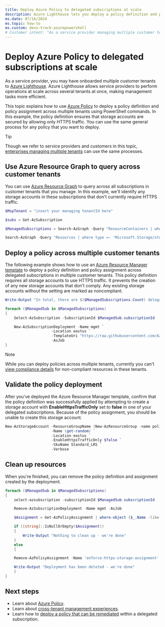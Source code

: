 ```yaml
---
title: Deploy Azure Policy to delegated subscriptions at scale
description: Azure Lighthouse lets you deploy a policy definition and policy assignment across multiple tenants.
ms.date: 07/16/2024
ms.topic: how-to 
ms.custom: devx-track-azurepowershell
# Customer intent: "As a service provider managing multiple customer tenants, I want to deploy Azure Policy across these tenants so that I can ensure compliance with security standards and streamline management tasks."
---
```


# Deploy Azure Policy to delegated subscriptions at scale

As a service provider, you may have onboarded multiple customer tenants to [Azure Lighthouse](../overview.md). Azure Lighthouse allows service providers to perform operations at scale across several tenants at once, making management tasks more efficient.

This topic explains how to use [Azure Policy](/azure/governance/policy/) to deploy a policy definition and policy assignment across multiple tenants using PowerShell commands. In this example, the policy definition ensures that storage accounts are secured by allowing only HTTPS traffic. You can use the same general process for any policy that you want to deploy.

> [!TIP]
> Though we refer to service providers and customers in this topic, [enterprises managing multiple tenants](../concepts/enterprise.md) can use the same processes.

## Use Azure Resource Graph to query across customer tenants

You can use [Azure Resource Graph](/azure/governance/resource-graph/overview) to query across all subscriptions in customer tenants that you manage. In this example, we'll identify any storage accounts in these subscriptions that don't currently require HTTPS traffic.  

```powershell
$MspTenant = "insert your managing tenantId here"

$subs = Get-AzSubscription

$ManagedSubscriptions = Search-AzGraph -Query "ResourceContainers | where type == 'microsoft.resources/subscriptions' | where tenantId != '$($mspTenant)' | project name, subscriptionId, tenantId" -subscription $subs.subscriptionId

Search-AzGraph -Query "Resources | where type =~ 'Microsoft.Storage/storageAccounts' | project name, location, subscriptionId, tenantId, properties.supportsHttpsTrafficOnly" -subscription $ManagedSubscriptions.subscriptionId | convertto-json
```

## Deploy a policy across multiple customer tenants

The following example shows how to use an [Azure Resource Manager template](https://github.com/Azure/Azure-Lighthouse-samples/blob/master/templates/policy-enforce-https-storage/enforceHttpsStorage.json) to deploy a policy definition and policy assignment across delegated subscriptions in multiple customer tenants. This policy definition requires all storage accounts to use HTTPS traffic. It prevents the creation of any new storage accounts that don't comply. Any existing storage accounts without the setting are marked as noncompliant.

```powershell
Write-Output "In total, there are $($ManagedSubscriptions.Count) delegated customer subscriptions to be managed"

foreach ($ManagedSub in $ManagedSubscriptions)
{
    Select-AzSubscription -SubscriptionId $ManagedSub.subscriptionId

    New-AzSubscriptionDeployment -Name mgmt `
                     -Location eastus `
                     -TemplateUri "https://raw.githubusercontent.com/Azure/Azure-Lighthouse-samples/master/templates/policy-enforce-https-storage/enforceHttpsStorage.json" `
                     -AsJob
}
```

> [!NOTE]
> While you can deploy policies across multiple tenants, currently you can't [view compliance details](/azure/governance/policy/how-to/determine-non-compliance#compliance-details) for non-compliant resources in these tenants.

## Validate the policy deployment

After you've deployed the Azure Resource Manager template, confirm that the policy definition was successfully applied by attempting to create a storage account with **EnableHttpsTrafficOnly** set to **false** in one of your delegated subscriptions. Because of the policy assignment, you should be unable to create this storage account.  

```powershell
New-AzStorageAccount -ResourceGroupName (New-AzResourceGroup -name policy-test -Location eastus -Force).ResourceGroupName `
                     -Name (get-random) `
                     -Location eastus `
                     -EnableHttpsTrafficOnly $false `
                     -SkuName Standard_LRS `
                     -Verbose                  
```

## Clean up resources

When you're finished, you can remove the policy definition and assignment created by the deployment.

```powershell
foreach ($ManagedSub in $ManagedSubscriptions)
{
    select-azsubscription -subscriptionId $ManagedSub.subscriptionId

    Remove-AzSubscriptionDeployment -Name mgmt -AsJob

    $Assignment = Get-AzPolicyAssignment | where-object {$_.Name -like "enforce-https-storage-assignment"}

    if ([string]::IsNullOrEmpty($Assignment))
    {
        Write-Output "Nothing to clean up - we're done"
    }
    else
    {

    Remove-AzPolicyAssignment -Name 'enforce-https-storage-assignment' -Scope "/subscriptions/$($ManagedSub.subscriptionId)" -Verbose

    Write-Output "Deployment has been deleted - we're done"
    }
}
```

## Next steps

- Learn about [Azure Policy](/azure/governance/policy/).
- Learn about [cross-tenant management experiences](../concepts/cross-tenant-management-experience.md).
- Learn how to [deploy a policy that can be remediated](deploy-policy-remediation.md) within a delegated subscription.
